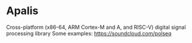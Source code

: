 # Apalis
Cross-platform (x86-64, ARM Cortex-M and A, and RISC-V) digital signal processing library
Some examples: https://soundcloud.com/polseq
